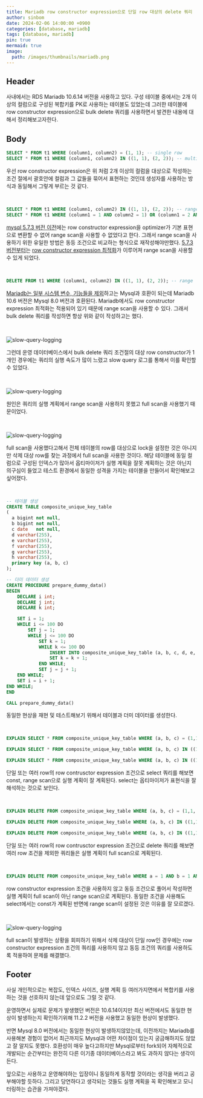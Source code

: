 ```yaml
---
title: Mariadb row constructor expression으로 단일 row 대상의 delete 쿼리 
author: sinbom
date: 2024-02-06 14:00:00 +0900
categories: [database, mariadb]
tags: [database, mariadb]
pin: true 
mermaid: true
image:
  path: /images/thumbnails/mariadb.png
---
```


## Header
사내에서는 RDS Mariadb 10.6.14 버전을 사용하고 있다. 구성 테이블 중에서는 2개 이상의 컬럼으로 구성된 복합키를 PK로 사용하는 테이블도 있었는데 그러한 테이블에 row constructor expression으로 bulk delete 쿼리를 사용하면서 발견한 내용에 대해서 정리해보고자한다.

## Body
```sql
SELECT * FROM t1 WHERE (column1, column2) = (1, 1); -- single row
SELECT * FROM t1 WHERE (column1, column2) IN ((1, 1), (2, 2)); -- multiple rows
```
우선 row constructor expression은 위 처럼 2개 이상의 컬럼을 대상으로 작성하는 조건 절에서 괄호안에 컬럼과 그 값들을 묶어서 표현하는 것인데 생성자를 사용하는 방식과 동일해서 그렇게 부르는 것 같다.

<br/>

```sql
SELECT * FROM t1 WHERE (column1, column2) IN ((1, 1), (2, 2)); -- range scan 불가능
SELECT * FROM t1 WHERE (column1 = 1 AND column2 = 1) OR (column1 = 2 AND column2 = 2); -- range scan 가능
```
[mysql 5.7.3 버전 이전](https://dev.mysql.com/worklog/task/?id=7019)에는 row constructor expression을 optimizer가 기본 표현으로 변환할 수 없어 range scan을 사용할 수 없었다고 한다. 그래서 range scan을 사용하기 위한 유일한 방법은 동등 조건으로 비교하는 형식으로 재작성해야만했다. [5.7.3 버전부터](https://dev.mysql.com/doc/relnotes/mysql/5.7/en/news-5-7-3.html#mysqld-5-7-3-optimizer)는 [row constructor expression 최적화](https://dev.mysql.com/doc/refman/5.7/en/row-constructor-optimization.html)가 이루어져 range scan을 사용할 수 있게 되었다.

<br/>

```sql
DELETE FROM t1 WHERE (column1, column2) IN ((1, 1), (2, 2)); -- range
```
[Mariadb는 일부 시스템 변수, 기능들을 제외](https://mariadb.com/kb/en/mariadb-vs-mysql-compatibility/#incompatibilities-between-currently-maintained-mariadb-versions-and-mysql)하고는 Mysql과 호환이 되는데 Mariadb 10.6 버전은 Mysql 8.0 버전과 호환된다. Mariadb에서도 row constructor expression 최적화는 적용되어 있기 때문에 range scan을 사용할 수 있다. 그래서 bulk delete 쿼리를 작성하면 항상 위와 같이 작성하고는 했다.

<br/>

![slow-query-logging](https://cdn.jsdelivr.net/gh/sinbom/static-resource@master/images/2024-02-06-0/slow-query-logging.png)

그런데 운영 데이터베이스에서 bulk delete 쿼리 조건절의 대상 row constructor가 1개인 경우에는 쿼리의 실행 속도가 많이 느렸고 slow query 로그를 통해서 이를 확인할 수 있었다.

<br/>

![slow-query-logging](https://cdn.jsdelivr.net/gh/sinbom/static-resource@master/images/2024-02-06-0/single-row-constructor-delete-query-explain.png)

원인은 쿼리의 실행 계획에서 range scan을 사용하지 못했고 full scan을 사용했기 때문이었다.

<br/>

![slow-query-logging](https://cdn.jsdelivr.net/gh/sinbom/static-resource@master/images/2024-02-06-0/trx-rows-locked.png)

full scan을 사용했다고해서 전체 테이블의 row를 대상으로 lock을 설정한 것은 아니지만 삭제 대상 row를 찾는 과정에서 full scan을 사용한 것이다. 해당 테이블에 동일 컬럼으로 구성된 인덱스가 많아서 옵티마이저가 실행 계획을 잘못 계획하는 것은 아닌지 의구심이 들었고 테스트 환경에서 동일한 성격을 가지는 테이블을 만들어서 확인해보고 싶어졌다.

<br/>

```sql
-- 테이블 생성
CREATE TABLE composite_unique_key_table
(
  a bigint not null,
  b bigint not null,
  c date   not null,
  d varchar(255),
  e varchar(255),
  f varchar(255),
  g varchar(255),
  h varchar(255),
  primary key (a, b, c)
);

-- 더미 데이터 생성
CREATE PROCEDURE prepare_dummy_data()
BEGIN
    DECLARE i int;
    DECLARE j int;
    DECLARE k int;

    SET i = 1;
    WHILE i <= 100 DO
        SET j = 1;
        WHILE j <= 100 DO
            SET k = 1;
            WHILE k <= 100 DO
                INSERT INTO composite_unique_key_table (a, b, c, d, e, f, g, h) VALUES (i, j, DATE_ADD(NOW(), INTERVAL k day), 'd', 'e', 'f', 'g', 'h');
                SET k = k + 1;
            END WHILE;
            SET j = j + 1;
    END WHILE;
    SET i = i + 1;
END WHILE;
END

CALL prepare_dummy_data()
```
동일한 현상을 재현 및 테스트해보기 위해서 테이블과 더미 데이터를 생성한다.

<br/>

```sql
EXPLAIN SELECT * FROM composite_unique_key_table WHERE (a, b, c) = (1,1,'2024-02-12'); -- const

EXPLAIN SELECT * FROM composite_unique_key_table WHERE (a, b, c) IN ((1,1,'2024-02-12')); -- const

EXPLAIN SELECT * FROM composite_unique_key_table WHERE (a, b, c) IN ((1,1,'2024-02-10'), (2,4,'2024-05-02')); -- range
```

단일 또는 여러 row의 row contrusctor expression 조건으로 select 쿼리를 해보면 const, range scan으로 실행 계획이 잘 계획된다. select는 옵티마이저가 표현식을 잘 해석하는 것으로 보인다.

<br/>

```sql
EXPLAIN DELETE FROM composite_unique_key_table WHERE (a, b, c) = (1,1,'2024-02-12'); -- ALL

EXPLAIN DELETE FROM composite_unique_key_table WHERE (a, b, c) IN ((1,1,'2024-02-12')); -- ALL

EXPLAIN DELETE FROM composite_unique_key_table WHERE (a, b, c) IN ((1,1,'2024-02-10'), (2,4,'2024-05-02')); -- range
```

단일 또는 여러 row의 row contrusctor expression 조건으로 delete 쿼리를 해보면 여러 row 조건을 제외한 쿼리들은 실행 계획이 full scan으로 계획된다.

<br/>

```sql
EXPLAIN DELETE FROM composite_unique_key_table WHERE a = 1 AND b = 1 AND c = '2024-02-12'; -- range
```

row constructor expression 조건을 사용하지 않고 동등 조건으로 풀어서 작성하면 실행 계획이 full scan이 아닌 range scan으로 계획된다. 동일한 조건을 사용해도 select에서는 const가 계획된 반면에 range scan이 설정된 것은 이유를 잘 모르겠다.

<br/>

![slow-query-logging](https://cdn.jsdelivr.net/gh/sinbom/static-resource@master/images/2024-02-06-0/solution-java-code.png)

full scan이 발생하는 상황을 회피하기 위해서 삭제 대상이 단일 row인 경우에는 row constructor expression 조건의 쿼리를 사용하지 않고 동등 조건의 쿼리를 사용하도록 적용하여 문제를 해결했다.

## Footer
사실 개인적으로는 복잡도, 인덱스 사이즈, 실행 계획 등 여러가지면에서 복합키를 사용하는 것을 선호하지 않는데 앞으로도 그럴 것 같다. 

운영하면서 실제로 문제가 발생했던 버전은 10.6.14이지만 최신 버전에서도 동일한 현상이 발생하는지 확인하기위해 11.2.2 버전을 사용했고 동일한 현상이 발생했다. 

반면 Mysql 8.0 버전에서는 동일한 현상이 발생하지않았는데, 이전까지는 Mariadb를 사용해본 경험이 없어서 최근까지도 Mysql과 어떤 차이점이 있는지 궁금해하지도 않았고 잘 알지도 못했다. 호환성이 매우 높다고하지만 Mysql로부터 fork되어 자체적으로 개발되는 순간부터는 완전히 다른 이기종 데이터베이스라고 봐도 과하지 않다는 생각이 든다. 

앞으로는 사용하고 운영해야하는 입장이니 동일하게 동작할 것이라는 생각을 버리고 공부해야할 듯하다. 그리고 당연하다고 생각되는 것들도 실행 계획을 꼭 확인해보고 모니터링하는 습관을 가져야겠다.
